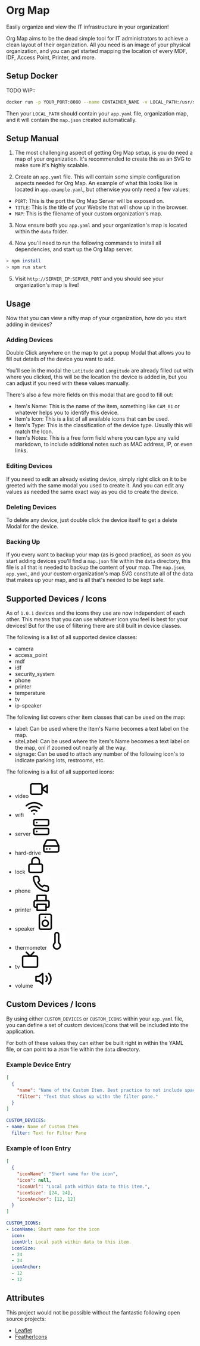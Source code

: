 # Org Map

Easily organize and view the IT infrastructure in your organization!

Org Map aims to be the dead simple tool for IT administrators to achieve a clean layout of their organization. All you need is an image of your physical organization, and you can get started mapping the location of every MDF, IDF, Access Point, Printer, and more.

## Setup Docker

TODO WIP::

```bash
docker run -p YOUR_PORT:8080 --name CONTAINER_NAME -v LOCAL_PATH:/usr/src/app/data ghcr.io/confused-Techie/org-map:latest
```

Then your `LOCAL_PATH` should contain your `app.yaml` file, organization map, and it will contain the `map.json` created automatically.

## Setup Manual

1. The most challenging aspect of getting Org Map setup, is you do need a map of your organization. It's recommended to create this as an SVG to make sure it's highly scalable.

2. Create an `app.yaml` file. This will contain some simple configuration aspects needed for Org Map. An example of what this looks like is located in `app.example.yaml`, but otherwise you only need a few values:

  * `PORT`: This is the port the Org Map Server will be exposed on.
  * `TITLE`: This is the title of your Website that will show up in the browser.
  * `MAP`: This is the filename of your custom organization's map.

3. Now ensure both you `app.yaml` and your organization's map is located within the `data` folder.

4. Now you'll need to run the following commands to install all dependencies, and start up the Org Map server.

```bash
> npm install
> npm run start
```

5. Visit `http://SERVER_IP:SERVER_PORT` and you should see your organization's map is live!

## Usage

Now that you can view a nifty map of your organization, how do you start adding in devices?

### Adding Devices

Double Click anywhere on the map to get a popup Modal that allows you to fill out details of the device you want to add.

You'll see in the modal the `Latitude` and `Longitude` are already filled out with where you clicked, this will be the location the device is added in, but you can adjust if you need with these values manually.

There's also a few more fields on this modal that are good to fill out:

  * Item's Name: This is the name of the item, something like `CAM_01` or whatever helps you to identify this device.
  * Item's Icon: This is a list of all available icons that can be used.
  * Item's Type: This is the classification of the device type. Usually this will match the Icon.
  * Item's Notes: This is a free form field where you can type any valid markdown, to include additional notes such as MAC address, IP, or even links.

### Editing Devices

If you need to edit an already existing device, simply right click on it to be greeted with the same modal you used to create it. And you can edit any values as needed the same exact way as you did to create the device.

### Deleting Devices

To delete any device, just double click the device itself to get a delete Modal for the device.

### Backing Up

If you every want to backup your map (as is good practice), as soon as you start adding devices you'll find a `map.json` file within the `data` directory, this file is all that is needed to backup the content of your map. The `map.json`, `app.yaml`, and your custom organization's map SVG constitute all of the data that makes up your map, and is all that's needed to be kept safe.

## Supported Devices / Icons

As of `1.0.1` devices and the icons they use are now independent of each other. This means that you can use whatever icon you feel is best for your devices! But for the use of filtering there are still built in device classes.

The following is a list of all supported device classes:

  * camera
  * access_point
  * mdf
  * idf
  * security_system
  * phone
  * printer
  * temperature
  * tv
  * ip-speaker

The following list covers other item classes that can be used on the map:

  * label: Can be used where the Item's Name becomes a text label on the map.
  * siteLabel: Can be used where the Item's Name becomes a text label on the map, onl if zoomed out nearly all the way.
  * signage: Can be used to attach any number of the following icon's to indicate parking lots, restrooms, etc.

The following is a list of all supported icons:

  * video ![video](./static/assets/video.svg)
  * wifi ![wifi](./static/assets/wifi.svg)
  * server ![server](./static/assets/server.svg)
  * hard-drive ![hard-drive](./static/assets/hard-drive.svg)
  * lock ![lock](./static/assets/lock.svg)
  * phone ![phone](./static/assets/phone.svg)
  * printer ![printer](./static/assets/printer.svg)
  * speaker ![speaker](./static/assets/speaker.svg)
  * thermometer ![thermometer](./static/assets/thermometer.svg)
  * tv ![tv](./static/assets/tv.svg)
  * volume ![volume](./static/assets/volume-2.svg)

## Custom Devices / Icons

By using either `CUSTOM_DEVICES` or `CUSTOM_ICONS` within your `app.yaml` file, you can define a set of custom devices/icons that will be included into the application.

For both of these values they can either be built right in within the YAML file, or can point to a `JSON` file within the `data` directory.

### Example Device Entry

```json
[
  {
    "name": "Name of the Custom Item. Best practice to not include spaces or special characters",
    "filter": "Text that shows up withn the filter pane."
  }
]
```

```yaml
CUSTOM_DEVICES:
- name: Name of Custom Item
  filter: Text for Filter Pane
```

### Example of Icon Entry

```json
[
  {
    "iconName": "Short name for the icon",
    "icon": null,
    "iconUrl": "Local path within data to this item.",
    "iconSize": [24, 24],
    "iconAnchor": [12, 12]
  }
]
```

```yaml
CUSTOM_ICONS:
- iconName: Short name for the icon
  icon:
  iconUrl: Local path within data to this item.
  iconSize:
  - 24
  - 24
  iconAnchor:
  - 12
  - 12
```

## Attributes

This project would not be possible without the fantastic following open source projects:

  * [Leaflet](https://leafletjs.com/)
  * [FeatherIcons](https://feathericons.com/)
